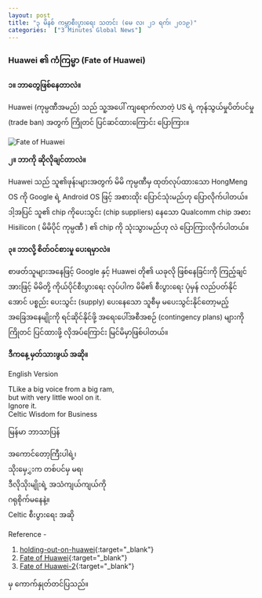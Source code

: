 ```yaml
---
layout: post
title: "၃ မိနစ် ကမ္ဘာစီးပွားရေး သတင်း (မေ လ၊ ၂၁ ရက်၊ ၂၀၁၉)"
categories:  ["3 Minutes Global News"]
---
```


### Huawei ၏ ကံကြမ္မာ (Fate of Huawei)

**၁။ ဘာတွေဖြစ်နေတာလဲ။**

Huawei (ကုမ္ပဏီအမည်) သည် သူ့အပေါ် ကျရောက်လာတဲ့ US ရဲ့ ကုန်သွယ်မှုပိတ်ပင်မှု (trade ban) အတွက် ကြိုတင် ပြင်ဆင်ထားကြောင်း ပြောကြား။
<!-- more -->

<img src="http://drive.google.com/uc?export=view&id=1z7LL5zgpDTTPIbjCzNMhp7NuOrMX7UEb" alt="Fate of Huawei">

**၂။ ဘာကို ဆိုလိုချင်တာလဲ။**

Huawei သည် သူ၏ဖုန်းများအတွက် မိမိ ကုမ္ပဏီမှ ထုတ်လုပ်ထားသော  HongMeng OS ကို Google ရဲ့ Android OS ဖြင့် အစားထိုး ပြောင်သုံးမည်ဟု ပြောလိုက်ပါတယ်။
ဒါ့အပြင် သူ၏ chip ကိုပေးသွင်း (chip suppliers) နေသော Qualcomm chip အစား Hisilicon ( မိမိပိုင် ကုမ္ပဏီ ) ၏ chip ကို သုံးသွားမည်ဟု လဲ ပြောကြားလိုက်ပါတယ်။

**၃။ ဘာလို့ စိတ်ဝင်စားမှု ပေးရမှာလဲ။**

စာဖတ်သူများအနေဖြင့် Google နှင့် Huawei တို၏ ယခုလို ဖြစ်နေခြင်းကို ကြည့်ချင်အားဖြင့် မိမိတို့ ကိုယ်ပိုင်စီးပွားရေး လုပ်ပါက မိမိ၏ စီးပွားရေး ပုံမှန် လည်ပတ်နိုင်အောင် ပစ္စည်း ပေးသွင်း (supply) ပေးနေသော သူစီမှ မပေးသွင်းနိုင်တော့မည့် အခြေအနေမျိုးကို ရင်ဆိုင်နိုင်ဖို့ အရေးပေါ်အစီအစဉ်  (contingency plans) များကို ကြိုတင် ပြင်ထားဖို့ လိုအပ်ကြောင်း မြင်မိမှာဖြစ်ပါတယ်။


**ဒီကနေ့ မှတ်သားဖွယ် အဆို။**

English Version

TLike a big voice from a big ram,<br />
but with very little wool on it.<br />
Ignore it.<br />
Celtic Wisdom for Business

မြန်မာ ဘာသာပြန်

အကောင်တော့ကြီးပါရဲ့၊<br />
သိုးမှေွှးက တစ်ပင်မှ မရ၊<br />
ဒီလိုသိုးမျိုးရဲ့ အသံကျယ်ကျယ်ကို<br />
ဂရုစိုက်မနေနဲ့။<br />
Celtic စီးပွားရေး အဆို

 Reference -
 1. [holding-out-on-huawei]( https://www.economist.com/business/2019/05/20/holding-out-on-huawei){:target="_blank"}
 2. [Fate of Huawei]( https://www.ft.com/content/b1fe7b16-7af3-11e9-81d2-f785092ab560){:target="_blank"}
 3. [Fate of Huawei-2]( https://www.ft.com/content/aaf868e6-7ac5-11e9-81d2-f785092ab560){:target="_blank"}

  မှ ကောက်နှုတ်တင်ပြသည်။
